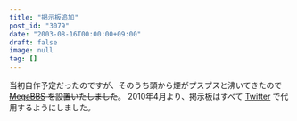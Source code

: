 ```yaml
---
title: "掲示板追加"
post_id: "3079"
date: "2003-08-16T00:00:00+09:00"
draft: false
image: null
tag: []
---
```



当初自作予定だったのですが、そのうち頭から煙がプスプスと沸いてきたので <del>[MegaBBS](http://www.megabbs.com/) を設置いたしました</del>。 2010年4月より、掲示板はすべて [Twitter](https://twitter.com/danmaq) で代用するようにしました。
